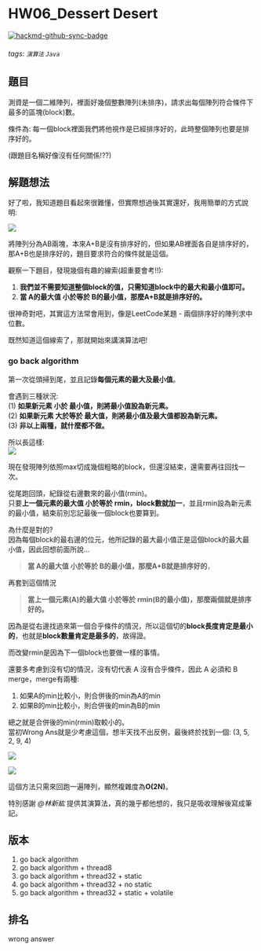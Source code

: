 # HW06_Dessert Desert

[![hackmd-github-sync-badge](https://hackmd.io/zCEiqRp5Qzub7BzPvm32wg/badge)](https://hackmd.io/zCEiqRp5Qzub7BzPvm32wg)


###### tags: `演算法` `Java`

## 題目

測資是一個二維陣列，裡面好幾個整數陣列(未排序)，請求出每個陣列符合條件下最多的區塊(block)數。

條件為: 每一個block裡面我們將他視作是已經排序好的，此時整個陣列也要是排序好的。

(跟題目名稱好像沒有任何關係!??)

## 解題想法
好了啦，我知道題目看起來很難懂，但實際想過後其實還好，我用簡單的方式說明:

![](https://i.imgur.com/qR4bkYD.jpg)

將陣列分為AB兩塊，本來A+B是沒有排序好的，但如果AB裡面各自是排序好的，那A+B也是排序好的，題目要求符合的條件就是這個。

觀察一下題目，發現幾個有趣的線索(超重要會考!!):
1. **我們並不需要知道整個block的值，只需知道block中的最大和最小值即可。**
2. **當 A的最大值 小於等於 B的最小值，那麼A+B就是排序好的。**

很神奇對吧，其實這方法常會用到，像是LeetCode某題 - 兩個排序好的陣列求中位數。

既然知道這個線索了，那就開始來講演算法吧!

### go back algorithm
第一次從頭掃到尾，並且記錄**每個元素的最大及最小值**。  

會遇到三種狀況:  
(1) **如果新元素 小於 最小值，則將最小值設為新元素。**  
(2) **如果新元素 大於等於 最大值，則將最小值及最大值都設為新元素。**  
(3) **非以上兩種，就什麼都不做。**

所以長這樣:  
![](https://i.imgur.com/5PAqFci.jpg)

現在發現陣列依照max切成幾個粗略的block，但還沒結束，還需要再往回找一次。

從尾跑回頭，紀錄從右邊數來的最小值(rmin)。  
只要**上一個元素的最大值 小於等於 rmin，block數就加一**，並且rmin設為新元素的最小值，結束前別忘記最後一個block也要算到。

為什麼是對的?  
因為每個block的最右邊的位元，他所記錄的最大最小值正是這個block的最大最小值，因此回想前面所說...

> **當 A的最大值 小於等於 B的最小值，那麼A+B就是排序好的**， 

再套到這個情況

> **當上一個元素(A)的最大值 小於等於 rmin(B的最小值)，那麼兩個就是排序好的。**

因為是從右邊找過來第一個合乎條件的情況，所以這個切的**block長度肯定是最小的**，也就是**block數量肯定是最多的**，故得證。

而改變rmin是因為下一個block也要做一樣的事情。

還要多考慮到沒有切的情況，沒有切代表 A 沒有合乎條件，因此 A 必須和 B merge，merge有兩種:  
1. 如果A的min比較小，則合併後的min為A的min
2. 如果B的min比較小，則合併後的min為B的min

總之就是合併後的min(rmin)取較小的。  
當初Wrong Ans就是少考慮這個，想半天找不出反例，最後終於找到一個: (3, 5, 2, 9, 4)

![](https://i.imgur.com/Gvc8FrE.jpg)

![](https://i.imgur.com/NEVOG76.jpg)

這個方法只需來回跑一遍陣列，顯然複雜度為**O(2N)**。

特別感謝 *@林新紘* 提供其演算法，真的幾乎都他想的，我只是吸收理解後寫成筆記。

## 版本
1. go back algorithm
2. go back algorithm + thread8
3. go back algorithm + thread32 + static
4. go back algorithm + thread32 + no static
5. go back algorithm + thread32 + static + volatile

## 排名
wrong answer
